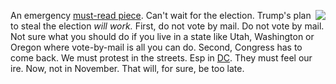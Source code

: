 <img src="http://scripting.com/images/2020/03/08/uncleSam.png" border="0" align="right">An emergency <a href="https://www.inquirer.com/opinion/commentary/trump-mailboxes-sorters-usps-2020-election-louis-dejoy-20200816.html">must-read piece</a>. Can't wait for the election. Trump's plan to steal the election <i>will work.</i> First, do not vote by mail. Do not vote by mail. Not sure what you should do if you live in a state like Utah, Washington or Oregon where vote-by-mail is all you can do. Second, Congress has to come back. We must protest in the streets. Esp in <a href="https://twitter.com/KolbieReports/status/1294615470004469760">DC</a>. They must feel our ire. Now, not in November. That will, for sure, be too late. 
